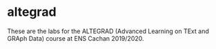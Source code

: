 # altegrad

These are the labs for the ALTEGRAD (Advanced Learning on TExt and GRAph Data) course at ENS Cachan 2019/2020.


